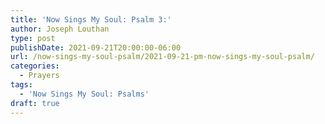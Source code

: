 ```yaml
---
title: 'Now Sings My Soul: Psalm 3:'
author: Joseph Louthan
type: post
publishDate: 2021-09-21T20:00:00-06:00
url: /now-sings-my-soul-psalm/2021-09-21-pm-now-sings-my-soul-psalm/
categories:
  - Prayers
tags:
  - 'Now Sings My Soul: Psalms'
draft: true
---
```

<div style="font-variant: small-caps;">

</div>
    
